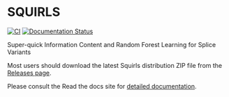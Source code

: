 # SQUIRLS

[![CI](https://github.com/TheJacksonLaboratory/Squirls/workflows/.github/workflows/maven.yml/badge.svg)](https://github.com/TheJacksonLaboratory/Squirls/actions?query=workflow%3A%22Java+CI+with+Maven%22)
[![Documentation Status](https://readthedocs.org/projects/squirls/badge/?version=latest)](https://squirls.readthedocs.io/en/latest/?badge=latest)

Super-quick Information Content and Random Forest Learning for Splice Variants

Most users should download the latest Squirls distribution ZIP file from
the [Releases page](https://github.com/TheJacksonLaboratory/Squirls/releases).

Please consult the Read the docs site for [detailed documentation](https://squirls.readthedocs.io/en/release-v1.0.0-rc4).
